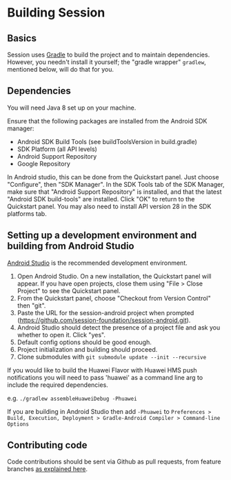 Building Session
===============

Basics
------

Session uses [Gradle](http://gradle.org) to build the project and to maintain
dependencies.  However, you needn't install it yourself; the
"gradle wrapper" `gradlew`, mentioned below, will do that for you.

Dependencies
---------------
You will need Java 8 set up on your machine.

Ensure that the following packages are installed from the Android SDK manager:

* Android SDK Build Tools (see buildToolsVersion in build.gradle)
* SDK Platform (all API levels)
* Android Support Repository
* Google Repository

In Android studio, this can be done from the Quickstart panel. Just choose "Configure", then "SDK Manager". In the SDK Tools tab of the SDK Manager, make sure that "Android Support Repository" is installed, and that the latest "Android SDK build-tools" are installed. Click "OK" to return to the Quickstart panel. You may also need to install API version 28 in the SDK platforms tab.

Setting up a development environment and building from Android Studio
------------------------------------

[Android Studio](https://developer.android.com/sdk/installing/studio.html) is the recommended development environment.

1. Open Android Studio. On a new installation, the Quickstart panel will appear. If you have open projects, close them using "File > Close Project" to see the Quickstart panel.
2. From the Quickstart panel, choose "Checkout from Version Control" then "git".
3. Paste the URL for the session-android project when prompted (https://github.com/session-foundation/session-android.git).
4. Android Studio should detect the presence of a project file and ask you whether to open it. Click "yes".
5. Default config options should be good enough.
6. Project initialization and building should proceed.
7. Clone submodules with `git submodule update --init --recursive`

If you would like to build the Huawei Flavor with Huawei HMS push notifications you will need to pass 'huawei' as a command line arg to include the required dependencies.

e.g. `./gradlew assembleHuaweiDebug -Phuawei`

If you are building in Android Studio then add `-Phuawei` to `Preferences > Build, Execution, Deployment > Gradle-Android Compiler > Command-line Options`

Contributing code
-----------------

Code contributions should be sent via Github as pull requests, from feature branches [as explained here](https://help.github.com/articles/using-pull-requests).
